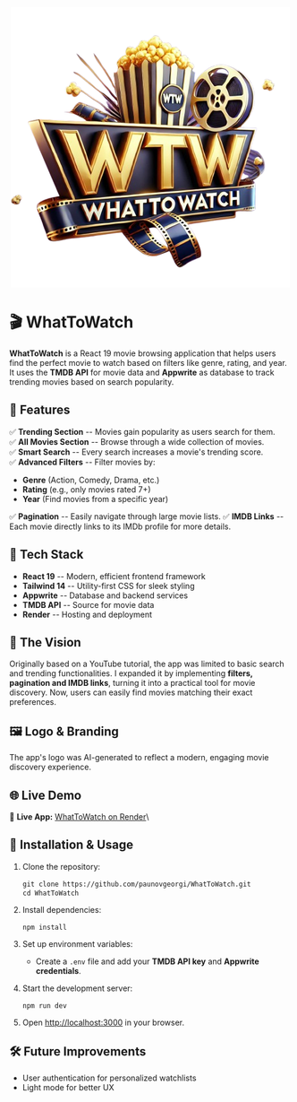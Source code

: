 <p align="center">
  <img src="public/wtw-logo-3.png" alt="WhatToWatch logo" title="WhatToWatch Logo">
</p>

🎬 WhatToWatch
==============

**WhatToWatch** is a React 19 movie browsing application that helps users find the perfect movie to watch based on filters like genre, rating, and year. It uses the **TMDB API** for movie data and **Appwrite** as database to track trending movies based on search popularity.

🌟 Features
-----------

✅ **Trending Section** -- Movies gain popularity as users search for them.\
✅ **All Movies Section** -- Browse through a wide collection of movies.\
✅ **Smart Search** -- Every search increases a movie's trending score.\
✅ **Advanced Filters** -- Filter movies by:

-   **Genre** (Action, Comedy, Drama, etc.)
-   **Rating** (e.g., only movies rated 7+)
-   **Year** (Find movies from a specific year)
 
✅ **Pagination** -- Easily navigate through large movie lists.
✅ **IMDB Links** -- Each movie directly links to its IMDb profile for more details.

🚀 Tech Stack
-------------

-   **React 19** -- Modern, efficient frontend framework
-   **Tailwind 14** -- Utility-first CSS for sleek styling
-   **Appwrite** -- Database and backend services
-   **TMDB API** -- Source for movie data
-   **Render** -- Hosting and deployment

🎨 The Vision
-------------

Originally based on a YouTube tutorial, the app was limited to basic search and trending functionalities. I expanded it by implementing **filters, pagination and IMDB links**, turning it into a practical tool for movie discovery. Now, users can easily find movies matching their exact preferences.

🖼️ Logo & Branding
-------------------

The app's logo was AI-generated to reflect a modern, engaging movie discovery experience.

🌐 Live Demo
-------------------------

🔗 **Live App:** [WhatToWatch on Render](https://whattowatch-vpkr.onrender.com/)\

📌 Installation & Usage
-----------------------

1.  Clone the repository:

    ```
    git clone https://github.com/paunovgeorgi/WhatToWatch.git
    cd WhatToWatch

    ```

2.  Install dependencies:

    ```
    npm install

    ```

3.  Set up environment variables:
    -   Create a `.env` file and add your **TMDB API key** and **Appwrite credentials**.
4.  Start the development server:

    ```
    npm run dev

    ```

5.  Open <http://localhost:3000> in your browser.

🛠️ Future Improvements
-----------------------

-   User authentication for personalized watchlists
-   Light mode for better UX

